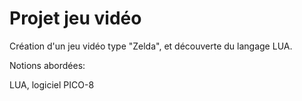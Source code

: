 
# Projet jeu vidéo

Création d'un jeu vidéo type "Zelda", et découverte du langage LUA.

Notions abordées:

LUA, logiciel PICO-8




